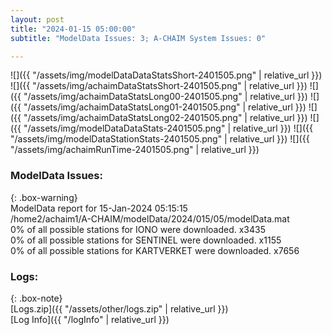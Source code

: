 ```yaml
---
layout: post
title: "2024-01-15 05:00:00"
subtitle: "ModelData Issues: 3; A-CHAIM System Issues: 0"

---
```


![]({{ "/assets/img/modelDataDataStatsShort-2401505.png" | relative_url }})
![]({{ "/assets/img/achaimDataStatsShort-2401505.png" | relative_url }})
![]({{ "/assets/img/achaimDataStatsLong00-2401505.png" | relative_url }})
![]({{ "/assets/img/achaimDataStatsLong01-2401505.png" | relative_url }})
![]({{ "/assets/img/achaimDataStatsLong02-2401505.png" | relative_url }})
![]({{ "/assets/img/modelDataDataStats-2401505.png" | relative_url }})
![]({{ "/assets/img/modelDataStationStats-2401505.png" | relative_url }})
![]({{ "/assets/img/achaimRunTime-2401505.png" | relative_url }})


### ModelData Issues:  
  
{: .box-warning}  
 ModelData report for 15-Jan-2024 05:15:15   
 /home2/achaim1/A-CHAIM/modelData/2024/015/05/modelData.mat   
 0% of all possible stations for IONO were downloaded. x3435   
 0% of all possible stations for SENTINEL were downloaded. x1155   
 0% of all possible stations for KARTVERKET were downloaded. x7656   
  


### Logs:  
  
{: .box-note}  
[Logs.zip]({{ "/assets/other/logs.zip" | relative_url }})  
[Log Info]({{ "/logInfo" | relative_url }})  
